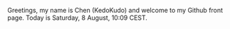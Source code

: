 Greetings, my name is Chen (KedoKudo) and welcome to my Github front page.  Today is Saturday, 8 August, 10:09 CEST.